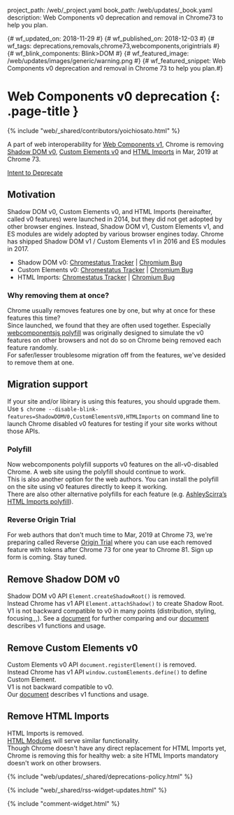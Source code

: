 project_path: /web/_project.yaml
book_path: /web/updates/_book.yaml
description: Web Components v0 deprecation and removal in Chrome73 to help you plan.

{# wf_updated_on: 2018-11-29 #}
{# wf_published_on: 2018-12-03 #}
{# wf_tags: deprecations,removals,chrome73,webcomponents,origintrials #}
{# wf_blink_components: Blink>DOM #}
{# wf_featured_image: /web/updates/images/generic/warning.png #}
{# wf_featured_snippet: Web Components v0 deprecation and removal in Chrome 73 to help you plan.#}

# Web Components v0 deprecation {: .page-title }

{% include "web/_shared/contributors/yoichiosato.html" %}

A part of web interoperability for [Web Components v1](/web/updates/2017/01/webcomponents-org),
Chrome is removing
[Shadow DOM v0](https://www.html5rocks.com/en/tutorials/webcomponents/shadowdom/),
[Custom Elements v0](https://www.html5rocks.com/en/tutorials/webcomponents/customelements/)
 and [HTML Imports](https://www.html5rocks.com/en/tutorials/webcomponents/imports/)
  in Mar, 2019 at Chrome 73.

[Intent to Deprecate](https://groups.google.com/a/chromium.org/forum/#!msg/blink-dev/h-JwMiPUnuU/sl79aLoLBQAJ)


## Motivation

Shadow DOM v0, Custom Elements v0, and HTML Imports (hereinafter, called v0 features)
 were launched in 2014, but
they did not get adopted by other browser engines. Instead, Shadow DOM v1,
Custom Elements v1, and ES modules are widely adopted by various browser engines
today. Chrome has shipped Shadow DOM v1 / Custom Elements v1 in 2016 and ES
modules in 2017.

- Shadow DOM v0: [Chromestatus Tracker](https://www.chromestatus.com/feature/4507242028072960) &#124;
 [Chromium Bug](https://crbug.com/671907)
- Custom Elements v0: [Chromestatus Tracker](https://www.chromestatus.com/feature/4642138092470272)  &#124;
 [Chromium Bug](https://crbug.com/660759)
- HTML Imports: [Chromestatus Tracker](https://www.chromestatus.com/feature/4507242028072960)  &#124;
[Chromium Bug](https://crbug.com/766694)

### Why removing them at once?

Chrome usually removes features one by one, but why at once for these features this time?  
Since launched, we found that they are often used together.
Especially [webcomponentsjs polyfill](https://github.com/WebComponents/webcomponentsjs)
 was originally designed to simulate the v0 features on other
browsers and not do so on Chrome being removed each feature randomly.  
For safer/lesser troublesome migration off from the features, we've desided to
remove them at one.

## Migration support
If your site and/or libirary is using this features, you should upgrade them.  
Use `$ chrome --disable-blink-features=ShadowDOMV0,CustomElementsV0,HTMLImports` 
on command line to launch Chrome disabled v0 features for testing if your site works without those APIs.

### Polyfill

Now webcomponents polyfill supports v0 features on the all-v0-disabled Chrome. A web site using the polyfill should continue to work.  
This is also another option for the web authors.
You can install the polyfill on the site using v0 features directly to keep
it working.  
There are also other alternative polyfills for each feature (e.g.
[AshleyScirra’s HTML Imports polyfill](https://github.com/AshleyScirra/html-imports-polyfill)).


### Reverse Origin Trial

For web authors that don't much time to Mar, 2019 at Chrome 73,
we're preparing called Reverse [Origin Trial](https://github.com/GoogleChrome/OriginTrials/blob/gh-pages/developer-guide.md)
 where you can use each removed feature with tokens after Chrome 73 for one year
 to Chrome 81.
Sign up form is coming. Stay tuned.


## Remove Shadow DOM v0
Shadow DOM v0 API `Element.createShadowRoot()` is removed.  
Instead Chrome has v1 API `Element.attachShadow()` to create Shadow Root.
V1 is not backward compatible to v0 in many points (distribution, styling, focusing,,,).
See a [document](https://hayato.io/2016/shadowdomv1/) for further comparing and
our [document](/web/fundamentals/web-components/shadowdom) describes v1 functions and usage.


## Remove Custom Elements v0
Custom Elements v0 API `document.registerElement()` is removed.  
Instead Chrome has v1 API `window.customElements.define()` to define Custom Element.  
V1 is not backward compatible to v0.  
Our [document](/web/fundamentals/web-components/customelements) describes v1 functions and usage.


## Remove HTML Imports

HTML Imports is removed.  
[HTML Modules](https://github.com/w3c/webcomponents/issues/645) will serve
similar functionality.  
Though Chrome doesn't have any direct replacement for HTML Imports yet, Chrome is removing this for healthy web:
a site HTML Imports mandatory doesn't work on other browsers.

{% include "web/updates/_shared/deprecations-policy.html" %}

{% include "web/_shared/rss-widget-updates.html" %}

{% include "comment-widget.html" %}
